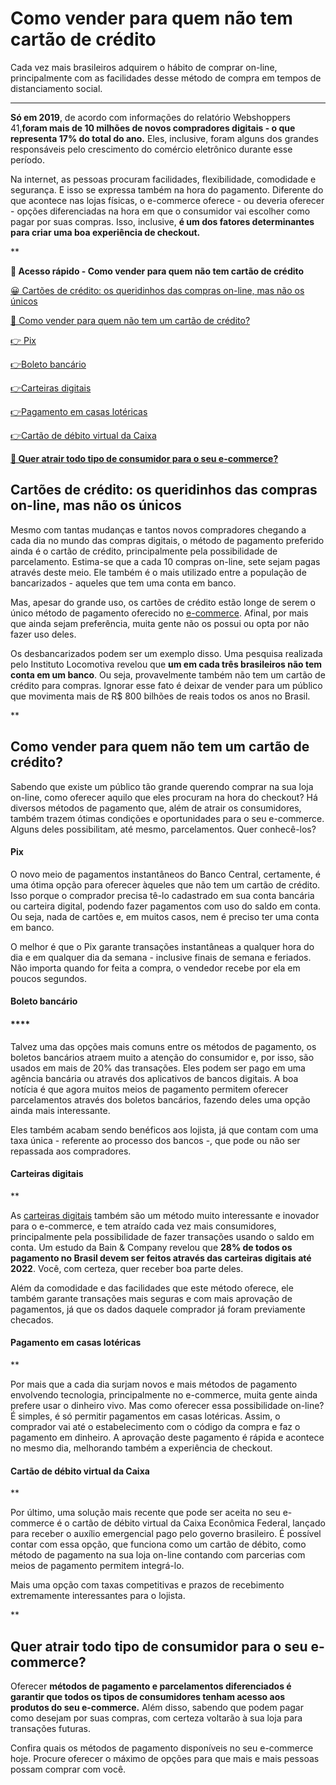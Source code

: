 # Como vender para quem não tem cartão de crédito

Cada vez mais brasileiros adquirem o hábito de comprar on-line, principalmente com as facilidades desse método de compra em tempos de distanciamento social.

****

**Só em 2019**, de acordo com informações do relatório Webshoppers 41,**foram mais de 10 milhões de novos compradores digitais - o que representa 17% do total do ano.** Eles, inclusive, foram alguns dos grandes responsáveis pelo crescimento do comércio eletrônico durante esse período.

Na internet, as pessoas procuram facilidades, flexibilidade, comodidade e segurança. E isso se expressa também na hora do pagamento. Diferente do que acontece nas lojas físicas, o e-commerce oferece - ou deveria oferecer - opções diferenciadas na hora em que o consumidor vai escolher como pagar por suas compras. Isso, inclusive, **é um dos fatores determinantes para criar uma boa experiência de checkout.**

**

**💙 Acesso rápido - Como vender para quem não tem cartão de crédito**

[😀 Cartões de crédito: os queridinhos das compras on-line, mas não os únicos](#A)

[🤔 Como vender para quem não tem um cartão de crédito?](#B)

[👉 Pix](#C)

[](#D)[👉](#C)[Boleto bancário](#D)

[](#E)[👉](#C)[Carteiras digitais](#E)

[](#F)[👉](#C)[Pagamento em casas lotéricas](#F)

[](#G)[👉](#C)[Cartão de débito virtual da Caixa](#G)

**[💙 Quer atrair todo tipo de consumidor para o seu e-commerce?](#H)**

[](#)
## Cartões de crédito: os queridinhos das compras on-line, mas não os únicos

Mesmo com tantas mudanças e tantos novos compradores chegando a cada dia no mundo das compras digitais, o método de pagamento preferido ainda é o cartão de crédito, principalmente pela possibilidade de parcelamento. Estima-se que a cada 10 compras on-line, sete sejam pagas através deste meio. Ele também é o mais utilizado entre a população de bancarizados - aqueles que tem uma conta em banco.

Mas, apesar do grande uso, os cartões de crédito estão longe de serem o único método de pagamento oferecido no [e-commerce](https://conteudo.mercadopago.com.br/painel-de-controle-mercado-pago-diversas-ferramentas-para-uma-melhor-experiencia). Afinal, por mais que ainda sejam preferência, muita gente não os possui ou opta por não fazer uso deles.

Os desbancarizados podem ser um exemplo disso. Uma pesquisa realizada pelo Instituto Locomotiva revelou que **um em cada três brasileiros não tem conta em um banco**. Ou seja, provavelmente também não tem um cartão de crédito para compras. Ignorar esse fato é deixar de vender para um público que movimenta mais de R$ 800 bilhões de reais todos os anos no Brasil.

**

[](#)
## Como vender para quem não tem um cartão de crédito?

Sabendo que existe um público tão grande querendo comprar na sua loja on-line, como oferecer aquilo que eles procuram na hora do checkout? Há diversos métodos de pagamento que, além de atrair os consumidores, também trazem ótimas condições e oportunidades para o seu e-commerce. Alguns deles possibilitam, até mesmo, parcelamentos. Quer conhecê-los?

[](#)
#### Pix

O novo meio de pagamentos instantâneos do Banco Central, certamente, é uma ótima opção para oferecer àqueles que não tem um cartão de crédito. Isso porque o comprador precisa tê-lo cadastrado em sua conta bancária ou carteira digital, podendo fazer pagamentos com uso do saldo em conta. Ou seja, nada de cartões e, em muitos casos, nem é preciso ter uma conta em banco.

O melhor é que o Pix garante transações instantâneas a qualquer hora do dia e em qualquer dia da semana - inclusive finais de semana e feriados. Não importa quando for feita a compra, o vendedor recebe por ela em poucos segundos.

[](#)
#### Boleto bancário

#### ****

Talvez uma das opções mais comuns entre os métodos de pagamento, os boletos bancários atraem muito a atenção do consumidor e, por isso, são usados em mais de 20% das transações. Eles podem ser pago em uma agência bancária ou através dos aplicativos de bancos digitais. A boa notícia é que agora muitos meios de pagamento permitem oferecer parcelamentos através dos boletos bancários, fazendo deles uma opção ainda mais interessante.

Eles também acabam sendo benéficos aos lojista, já que contam com uma taxa única - referente ao processo dos bancos -, que pode ou não ser repassada aos compradores.

[](#)
#### Carteiras digitais

**

As [carteiras digitais](https://meubolso.mercadopago.com.br/7-razoes-por-que-seu-e-commerce-precisa-das-carteiras-digitais) também são um método muito interessante e inovador para o e-commerce, e tem atraído cada vez mais consumidores, principalmente pela possibilidade de fazer transações usando o saldo em conta. Um estudo da Bain & Company revelou que **28% de todos os pagamento no Brasil devem ser feitos através das carteiras digitais até 2022**. Você, com certeza, quer receber boa parte deles.

Além da comodidade e das facilidades que este método oferece, ele também garante transações mais seguras e com mais aprovação de pagamentos, já que os dados daquele comprador já foram previamente checados.

[](#)
#### Pagamento em casas lotéricas

**

Por mais que a cada dia surjam novos e mais métodos de pagamento envolvendo tecnologia, principalmente no e-commerce, muita gente ainda prefere usar o dinheiro vivo. Mas como oferecer essa possibilidade on-line? É simples, é só permitir pagamentos em casas lotéricas. Assim, o comprador vai até o estabelecimento com o código da compra e faz o pagamento em dinheiro. A aprovação deste pagamento é rápida e acontece no mesmo dia, melhorando também a experiência de checkout.

[](#)
#### Cartão de débito virtual da Caixa

**

Por último, uma solução mais recente que pode ser aceita no seu e-commerce é o cartão de débito virtual da Caixa Econômica Federal, lançado para receber o auxílio emergencial pago pelo governo brasileiro. É possível contar com essa opção, que funciona como um cartão de débito, como método de pagamento na sua loja on-line contando com parcerias com meios de pagamento permitem integrá-lo.

Mais uma opção com taxas competitivas e prazos de recebimento extremamente interessantes para o lojista.

**

[](#)
## Quer atrair todo tipo de consumidor para o seu e-commerce?

Oferecer **métodos de pagamento e parcelamentos diferenciados é garantir que todos os tipos de consumidores tenham acesso aos produtos do seu e-commerce.** Além disso, sabendo que podem pagar como desejam por suas compras, com certeza voltarão à sua loja para transações futuras.

Confira quais os métodos de pagamento disponíveis no seu e-commerce hoje. Procure oferecer o máximo de opções para que mais e mais pessoas possam comprar com você.